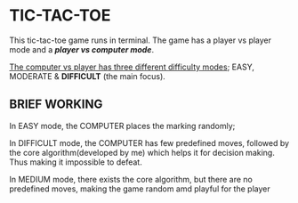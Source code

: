 # TIC-TAC-TOE
This tic-tac-toe game runs in terminal. The game has a player vs player mode and a ***player vs computer mode***.

<ins>The computer vs player has three different difficulty modes</ins>; EASY, MODERATE & **DIFFICULT** (the main focus).


## BRIEF WORKING
In EASY mode, the COMPUTER places the marking randomly;  

In DIFFICULT mode, the COMPUTER has few predefined moves, followed by the core algorithm(developed by me) which helps it for decision making. Thus making it impossible to defeat.  

In MEDIUM mode, there exists the core algorithm, but there are no predefined moves, making the game random amd playful for the player


